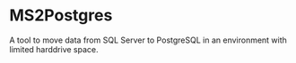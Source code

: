 # MS2Postgres
A tool to move data from SQL Server to PostgreSQL in an environment with limited harddrive space.
